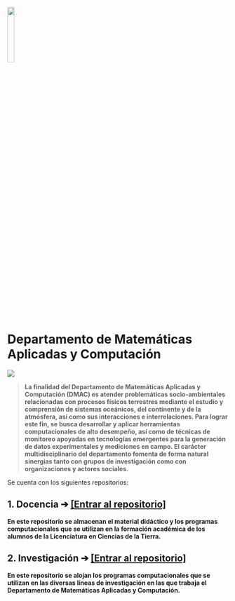 <a href="http://enesmerida.unam.mx/#/index"><img src="http://enesmerida.unam.mx/img/logo-footer.1cb0a942.png" style="height: 18%; width:18%;"/></a>
# Departamento de Matemáticas Aplicadas y Computación

<!--
**ENES-Merida/ENES-Merida** is a ✨ _special_ ✨ repository because its `README.md` (this file) appears on your GitHub profile.

Here are some ideas to get you started:

- 🔭 I’m currently working on ...
- 🌱 I’m currently learning ...
- 👯 I’m looking to collaborate on ...
- 🤔 I’m looking for help with ...
- 💬 Ask me about ...
- 📫 How to reach me: ...
- 😄 Pronouns: ...
- ⚡ Fun fact: ...
-->

![](http://enesmerida.unam.mx/services/assets/files/archivos_tema/depto_matematicas_01_20210504095433.jpg)
> **La finalidad del Departamento de Matemáticas Aplicadas y Computación (DMAC) es atender problemáticas socio-ambientales relacionadas con procesos físicos terrestres mediante el estudio y comprensión de sistemas oceánicos, del continente y de la atmósfera, así como sus interacciones e interrelaciones. Para lograr este fin, se busca desarrollar y aplicar herramientas computacionales de alto desempeño, así como de técnicas de monitoreo apoyadas en tecnologías emergentes para la generación de datos experimentales y mediciones en campo. El carácter multidisciplinario del departamento fomenta de forma natural sinergias tanto con grupos de investigación como con organizaciones y actores sociales.**

Se cuenta con los siguientes repositorios:

## 1. Docencia ➔ [[Entrar al repositorio]](https://github.com/ENES-Merida/Docencia)
   
**En este repositorio se almacenan el material didáctico y los programas computacionales que se utilizan en la formación académica de los alumnos de la Licenciatura en Ciencias de la Tierra.**

## 2. Investigación ➔ [[Entrar al repositorio]](https://github.com/ENES-Merida/Investigacion)
**En este repositorio se alojan los programas computacionales que se utilizan en las diversas líneas de investigación en las que trabaja el Departamento de Matemáticas Aplicadas y Computación.**
